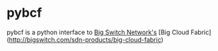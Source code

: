 # pybcf
pybcf is a python interface to [Big Switch Network's](http://bigswitch.com) [Big Cloud Fabric] (http://bigswitch.com/sdn-products/big-cloud-fabric)
